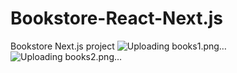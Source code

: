 # Bookstore-React-Next.js
Bookstore   Next.js project
![Uploading books1.png…]()
![Uploading books2.png…]()
